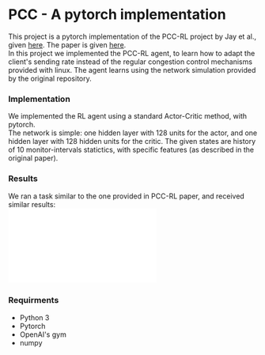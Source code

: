 # PCC - A pytorch implementation
This project is a pytorch implementation of the PCC-RL project by Jay et al., given <a href="https://github.com/PCCproject/PCC-RL">here</a>. The paper is given <a href=
"https://arxiv.org/abs/1810.03259"> here</a>.
</br>
In this project we implemented the PCC-RL agent, to learn how to adapt the client's sending rate instead of the regular congestion control mechanisms provided with linux. The agent learns using the network simulation provided by the original repository.</br>

### Implementation
We implemented the RL agent using a standard Actor-Critic method, with pytorch. </br>
The network is simple: one hidden layer with 128 units for the actor, and one hidden layer with 128 hidden units for the critic. The given states are history of 10 monitor-intervals statictics, with specific features (as described in the original paper).

### Results
We ran a task similar to the one provided in PCC-RL paper, and received similar results:</br>
![Throughput of RL vs TCP](results/graphs/th_graph_1000.pdf)

### Requirments
* Python 3
* Pytorch
* OpenAI's gym
* numpy
